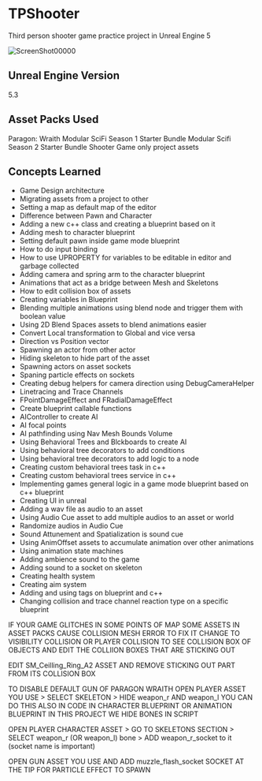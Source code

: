 # TPShooter
Third person shooter game practice project in Unreal Engine 5

![ScreenShot00000](https://github.com/sinamhdn/unreal-tpshooter/assets/34884156/d21e86f9-b8b5-4bfb-8be8-cd8fbfb3084e)

## Unreal Engine Version
5.3

## Asset Packs Used
Paragon: Wraith
Modular SciFi Season 1 Starter Bundle
Modular Scifi Season 2 Starter Bundle
Shooter Game only project assets

## Concepts Learned
- Game Design architecture
- Migrating assets from a project to other
- Setting a map as default map of the editor
- Difference between Pawn and Character
- Adding a new c++ class and creating a blueprint based on it
- Adding mesh to character blueprint
- Setting default pawn inside game mode blueprint
- How to do input binding
- How to use UPROPERTY for variables to be editable in editor and garbage collected
- Adding camera and spring arm to the character blueprint
- Animations that act as a bridge between Mesh and Skeletons
- How to edit collision box of assets
- Creating variables in Blueprint
- Blending multiple animations using blend node and trigger them with boolean value
- Using 2D Blend Spaces assets to blend animations easier
- Convert Local transformation to Global and vice versa
- Direction vs Position vector
- Spawning an actor from other actor
- Hiding skeleton to hide part of the asset
- Spawning actors on asset sockets
- Spaning particle effects on sockets
- Creating debug helpers for camera direction using DebugCameraHelper
- Linetracing and Trace Channels
- FPointDamageEffect and FRadialDamageEffect
- Create blueprint callable functions
- AIController to create AI
- AI focal points
- AI pathfinding using Nav Mesh Bounds Volume
- Using Behavioral Trees and Blckboards to create AI
- Using behavioral tree decorators to add conditions
- Using behavioral tree decorators to add logic to a node
- Creating custom behavioral trees task in c++
- Creating custom behavioral trees service in c++
- Implementing games general logic in a game mode blueprint based on c++ blueprint
- Creating UI in unreal
- Adding a wav file as audio to an asset
- Using Audio Cue asset to add multiple audios to an asset or world
- Randomize audios in Audio Cue
- Sound Attunement and Spatialization is sound cue
- Using AnimOffset assets to accumulate animation over other animations
- Using animation state machines
- Adding ambience sound to the game
- Adding sound to a socket on skeleton
- Creating health system
- Creating aim system
- Adding and using tags on blueprint and c++
- Changing collision and trace channel reaction type on a specific blueprint

IF YOUR GAME GLITCHES IN SOME POINTS OF MAP
SOME ASSETS IN ASSET PACKS CAUSE COLLISION MESH ERROR
TO FIX IT CHANGE TO VISIBILITY COLLISION OR PLAYER COLLISION
TO SEE COLLISION BOX OF OBJECTS AND EDIT THE COLLIION BOXES THAT ARE STICKING OUT

EDIT SM_Ceilling_Ring_A2 ASSET AND REMOVE STICKING OUT PART FROM ITS COLLISION BOX

TO DISABLE DEFAULT GUN OF PARAGON WRAITH OPEN PLAYER ASSET YOU USE > SELECT SKELETON > HIDE weapon_r AND weapon_l
YOU CAN DO THIS ALSO IN CODE IN CHARACTER BLUEPRINT OR ANIMATION BLUEPRINT
IN THIS PROJECT WE HIDE BONES IN SCRIPT

OPEN PLAYER CHARACTER ASSET > GO TO SKELETONS SECTION > SELECT weapon_r (OR weapon_l) bone > ADD weapon_r_socket to it (socket name is important)

OPEN GUN ASSET YOU USE AND ADD muzzle_flash_socket SOCKET AT THE TIP FOR PARTICLE EFFECT TO SPAWN

